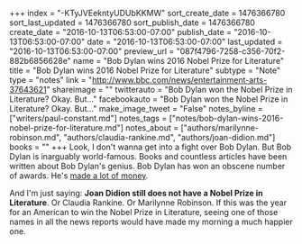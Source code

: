 +++
index = "-KTyJVEekntyUDUbKKMW"
sort_create_date = 1476366780
sort_last_updated = 1476366780
sort_publish_date = 1476366780
create_date = "2016-10-13T06:53:00-07:00"
publish_date = "2016-10-13T06:53:00-07:00"
date = "2016-10-13T06:53:00-07:00"
last_updated = "2016-10-13T06:53:00-07:00"
preview_url = "087f4796-7258-c356-70f2-882b6856628e"
name = "Bob Dylan wins 2016 Nobel Prize for Literature"
title = "Bob Dylan wins 2016 Nobel Prize for Literature"
subtype = "Note"
type = "notes"
link = "http://www.bbc.com/news/entertainment-arts-37643621"
shareimage = ""
twitterauto = "Bob Dylan won the Nobel Prize in Literature? Okay. But..."
facebookauto = "Bob Dylan won the Nobel Prize in Literature? Okay. But..."
make_image_tweet = "False"
notes_byline = ["writers/paul-constant.md"]
notes_tags = ["notes/bob-dylan-wins-2016-nobel-prize-for-literature.md"]
notes_about = ["authors/marilynne-robinson.md", "authors/claudia-rankine.md", "authors/joan-didion.md"]
books = ""
+++
Look, I don't wanna get into a fight over Bob Dylan. But Bob Dylan is inarguably world-famous. Books and countless articles have been written about Bob Dylan's genius. Bob Dylan has won an obscene number of awards. He's [made a lot of money](http://gothamist.com/2014/01/30/videos_a_brief_history_of_bob_dylan.php). 

And I'm just saying: **Joan Didion still does not have a Nobel Prize in Literature**. Or Claudia Rankine. Or Marilynne Robinson. If this was the year for an American to win the Nobel Prize in Literature, seeing one of those names in all the news reports would have made my morning a much happier one.
